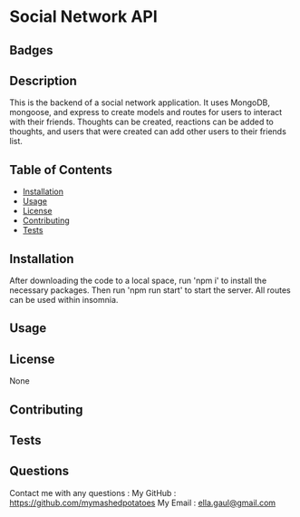 # Social Network API


  ## Badges
  

  ## Description
  This is the backend of a social network application. It uses MongoDB, mongoose, and express to create models and routes for users to interact with their friends. Thoughts can be created, reactions can be added to thoughts, and users that were created can add other users to their friends list.

  ## Table of Contents
  - [Installation](#install)
  - [Usage](#usage)
  - [License](#license)
  - [Contributing](#contribute)
  - [Tests](#tests)

  <a name="install"></a>
  ## Installation
  After downloading the code to a local space, run 'npm i' to install the necessary packages. Then run 'npm run start' to start the server. All routes can be used within insomnia.

  <a name="usage"></a>
  ## Usage
  

  <a name="license"></a>
  ## License
  None

  

  
  

  <a name="contribute"></a>
  ## Contributing
  

  <a name="tests"></a>
  ## Tests
  

  ## Questions
  Contact me with any questions :
  My GitHub : <a>https://github.com/mymashedpotatoes</a>
  My Email : ella.gaul@gmail.com
